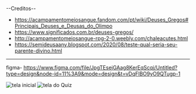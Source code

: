 --Creditos--
  - https://acampamentomeiosangue.fandom.com/pt/wiki/Deuses_Gregos#Principais_Deuses_e_Deusas_do_Olimpo
  - https://www.significados.com.br/deuses-gregos/
  - http://acampamentomeiosangue-rpg-2-0.weebly.com/chaleacutes.html
  - https://semideusaany.blogspot.com/2020/08/teste-qual-seria-seu-parente-divino.html
------------
figma- https://www.figma.com/file/JpgTEsejGAag8KerEqScqj/Untitled?type=design&node-id=11%3A9&mode=design&t=vDqFlBO9yO9QTugp-1

![tela inicial](https://github.com/LeticiaMeloSilv/PercyJackson-Quiz/assets/123740554/c4b5fa11-1a03-40c1-8ad3-c6ff33bc021a)
![tela do Quiz](https://github.com/LeticiaMeloSilv/PercyJackson-Quiz/assets/123740554/0e7a7049-a2f4-4b4b-ad21-1544f011caf2)
